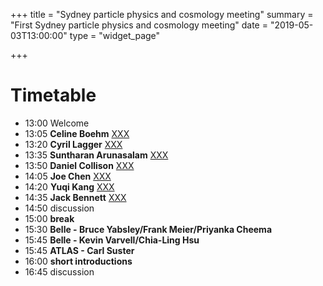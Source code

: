 +++
title = "Sydney particle physics and cosmology meeting"
summary = "First Sydney particle physics and cosmology meeting"
date = "2019-05-03T13:00:00"
type = "widget_page"

+++

# Timetable

* 13:00 Welcome
* 13:05 **Celine Boehm** [XXX](XXX.pdf)
* 13:20 **Cyril Lagger** [XXX](XXX.pdf)
* 13:35 **Suntharan Arunasalam** [XXX](XXX.pdf)
* 13:50 **Daniel Collison** [XXX](XXX.pdf)
* 14:05 **Joe Chen** [XXX](XXX.pdf)
* 14:20 **Yuqi Kang** [XXX](XXX.pdf)
* 14:35 **Jack Bennett** [XXX](XXX.pdf)
* 14:50 discussion
* 15:00 **break**
* 15:30 **Belle - Bruce Yabsley/Frank Meier/Priyanka Cheema** 
* 15:45 **Belle - Kevin Varvell/Chia-Ling Hsu** 
* 15:45 **ATLAS - Carl Suster**
* 16:00 **short introductions**
* 16:45 discussion
